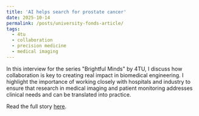 ```yaml
---
title: 'AI helps search for prostate cancer'
date: 2025-10-14
permalink: /posts/university-fonds-article/
tags:
  - 4tu
  - collaboration
  - precision medicine
  - medical imaging
---
```


In this interview for the series "Brightful Minds" by 4TU, I discuss how collaboration is key to creating real impact in biomedical engineering. I highlight the importance of working closely with hospitals and industry to ensure that research in medical imaging and patient monitoring addresses clinical needs and can be translated into practice. 

Read the full story <a href="https://www.4tu.nl/en/research/high-tech-for-a-sustainable-future/htsf-news-archive/brightful-minds-eng-4/" target="_blank">here</a>.


